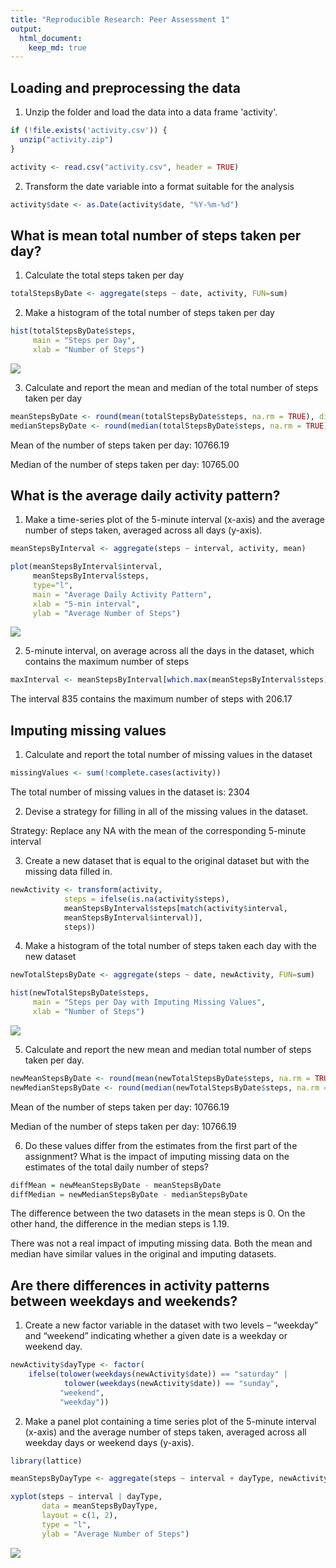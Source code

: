 ```yaml
---
title: "Reproducible Research: Peer Assessment 1"
output: 
  html_document:
    keep_md: true
---
```


## Loading and preprocessing the data

1. Unzip the folder and load the data into a data frame 'activity'.


```r
if (!file.exists('activity.csv')) {
  unzip("activity.zip")
}

activity <- read.csv("activity.csv", header = TRUE)
```

2. Transform the date variable into a format suitable for the analysis


```r
activity$date <- as.Date(activity$date, "%Y-%m-%d")
```

## What is mean total number of steps taken per day?

1. Calculate the total steps taken per day


```r
totalStepsByDate <- aggregate(steps ~ date, activity, FUN=sum)
```

2. Make a histogram of the total number of steps taken per day


```r
hist(totalStepsByDate$steps,
     main = "Steps per Day",
     xlab = "Number of Steps")
```

![](figure/unnamed-chunk-4-1.png)<!-- -->

3. Calculate and report the mean and median of the total number of steps taken per day


```r
meanStepsByDate <- round(mean(totalStepsByDate$steps, na.rm = TRUE), digits = 2)
medianStepsByDate <- round(median(totalStepsByDate$steps, na.rm = TRUE), digits = 2)
```

Mean of the number of steps taken per day: 10766.19

Median of the number of steps taken per day: 10765.00

## What is the average daily activity pattern?

1. Make a time-series plot of the 5-minute interval (x-axis) and the average number of steps taken, averaged across all days (y-axis).


```r
meanStepsByInterval <- aggregate(steps ~ interval, activity, mean)

plot(meanStepsByInterval$interval, 
     meanStepsByInterval$steps, 
     type="l", 
     main = "Average Daily Activity Pattern", 
     xlab = "5-min interval", 
     ylab = "Average Number of Steps")
```

![](figure/unnamed-chunk-6-1.png)<!-- -->

2. 5-minute interval, on average across all the days in the dataset, which contains the maximum number of steps


```r
maxInterval <- meanStepsByInterval[which.max(meanStepsByInterval$steps),]
```

The interval 835 contains the maximum number of steps with 206.17

## Imputing missing values

1. Calculate and report the total number of missing values in the dataset


```r
missingValues <- sum(!complete.cases(activity))
```

The total number of missing values in the dataset is: 2304 

2. Devise a strategy for filling in all of the missing values in the dataset. 

Strategy: Replace any NA with the mean of the corresponding 5-minute interval

3. Create a new dataset that is equal to the original dataset but with the missing data filled in.


```r
newActivity <- transform(activity, 
            steps = ifelse(is.na(activity$steps), 
            meanStepsByInterval$steps[match(activity$interval, 
            meanStepsByInterval$interval)],
            steps))
```

4. Make a histogram of the total number of steps taken each day with the new dataset 


```r
newTotalStepsByDate <- aggregate(steps ~ date, newActivity, FUN=sum)

hist(newTotalStepsByDate$steps,
     main = "Steps per Day with Imputing Missing Values",
     xlab = "Number of Steps")
```

![](figure/unnamed-chunk-10-1.png)<!-- -->

5. Calculate and report the new mean and median total number of steps taken per day. 


```r
newMeanStepsByDate <- round(mean(newTotalStepsByDate$steps, na.rm = TRUE), digits = 2)
newMedianStepsByDate <- round(median(newTotalStepsByDate$steps, na.rm = TRUE), digits = 2)
```

Mean of the number of steps taken per day: 10766.19

Median of the number of steps taken per day: 10766.19

6. Do these values differ from the estimates from the first part of the assignment? What is the impact of imputing missing data on the estimates of the total daily number of steps?


```r
diffMean = newMeanStepsByDate - meanStepsByDate
diffMedian = newMedianStepsByDate - medianStepsByDate
```

The difference between the two datasets in the mean steps is 0. On the other hand, the difference in the median steps is 1.19.

There was not a real impact of imputing missing data. Both the mean and median have similar values in the original and imputing datasets.

## Are there differences in activity patterns between weekdays and weekends?

1. Create a new factor variable in the dataset with two levels – “weekday” and “weekend” indicating whether a given date is a weekday or weekend day.


```r
newActivity$dayType <- factor(
    ifelse(tolower(weekdays(newActivity$date)) == "saturday" | 
            tolower(weekdays(newActivity$date)) == "sunday", 
           "weekend", 
           "weekday"))
```

2. Make a panel plot containing a time series plot of the 5-minute interval (x-axis) and the average number of steps taken, averaged across all weekday days or weekend days (y-axis).


```r
library(lattice)

meanStepsByDayType <- aggregate(steps ~ interval + dayType, newActivity, mean)

xyplot(steps ~ interval | dayType, 
       data = meanStepsByDayType, 
       layout = c(1, 2), 
       type = "l", 
       ylab = "Average Number of Steps")
```

![](figure/unnamed-chunk-14-1.png)<!-- -->
